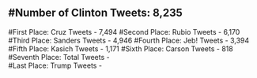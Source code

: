 #Number of Clinton Tweets: 8,235
---
#First Place: Cruz Tweets - 7,494
#Second Place: Rubio Tweets - 6,170
#Third Place: Sanders Tweets - 4,946
#Fourth Place: Jeb! Tweets - 3,394
#Fifth Place: Kasich Tweets - 1,171
#Sixth Place: Carson Tweets - 818
#Seventh Place: Total Tweets -  
#Last Place: Trump Tweets - 
